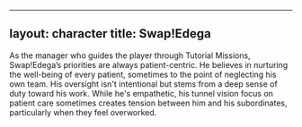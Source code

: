 
---
layout: character
title: Swap!Edega
---

As the manager who guides the player through Tutorial Missions, Swap!Edega’s priorities are always patient-centric. He believes in nurturing the well-being of every patient, sometimes to the point of neglecting his own team. His oversight isn't intentional but stems from a deep sense of duty toward his work. While he's empathetic, his tunnel vision focus on patient care sometimes creates tension between him and his subordinates, particularly when they feel overworked.
